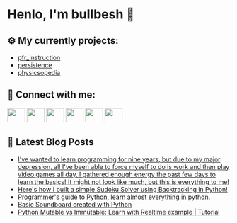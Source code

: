# Henlo, I'm bullbesh 👋

## ⚙️ My currently projects:
- [pfr_instruction](https://github.com/bullbesh/pfr_instruction)
- [persistence](https://github.com/bullbesh/persistence)
- [physicsopedia](https://github.com/bullbesh/physicsopedia)

## 🔎 Connect with me:
[<img height="32" width="40" src="https://cdn.jsdelivr.net/npm/simple-icons@v5/icons/telegram.svg" />](https://t.me/bullbesh)
[<img height="32" width="40" src="https://cdn.jsdelivr.net/npm/simple-icons@v5/icons/vk.svg" />](https://vk.com/bullbesh)
[<img height="32" width="40" src="https://cdn.jsdelivr.net/npm/simple-icons@v5/icons/twitter.svg" />](https://twitter.com/bullbesh1)
[<img height="32" width="40" src="https://cdn.jsdelivr.net/npm/simple-icons@v5/icons/instagram.svg" />](https://www.instagram.com/bullbesh)
[<img height="32" width="40" src="https://cdn.jsdelivr.net/npm/simple-icons@v5/icons/reddit.svg" />](https://www.reddit.com/user/bullbesh)
[<img height="32" width="40" src="https://cdn.jsdelivr.net/npm/simple-icons@v5/icons/youtube.svg" />](https://www.youtube.com/channel/UCtfjRs6uzgq5mfm8S06WTcg)

## 📕 Latest Blog Posts
<!-- BLOG-POST-LIST:START -->
- [I've wanted to learn programming for nine years, but due to my major depression, all I've been able to force myself to do is work and then play video games all day. I gathered enough energy the past few days to learn the basics! It might not look like much, but this is everything to me!](https://www.reddit.com/r/Python/comments/p79775/ive_wanted_to_learn_programming_for_nine_years/)
- [Here's how I built a simple Sudoku Solver using Backtracking in Python!](https://www.reddit.com/r/Python/comments/p78oso/heres_how_i_built_a_simple_sudoku_solver_using/)
- [Programmer's guide to Python, learn almost everything in python.](https://www.reddit.com/r/Python/comments/p76m7o/programmers_guide_to_python_learn_almost/)
- [Basic Soundboard created with Python](https://www.reddit.com/r/Python/comments/p769w5/basic_soundboard_created_with_python/)
- [Python Mutable vs Immutable: Learn with Realtime example | Tutorial](https://www.reddit.com/r/Python/comments/p769re/python_mutable_vs_immutable_learn_with_realtime/)
<!-- BLOG-POST-LIST:END -->
